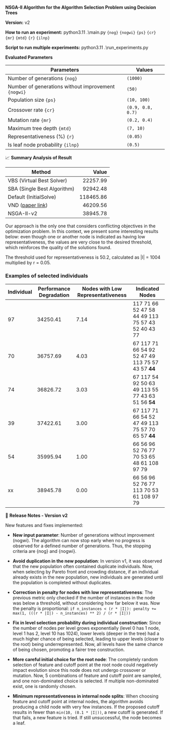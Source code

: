 **NSGA-II Algorithm for the Algorithm Selection Problem using Decision Trees**

**Version:** v2

**How to run an experiment:** python3.11 .\main.py `{nog}` `{nogwi}` `{ps}` `{cr}` `{mr}` `{mtd}` `{r}` `{ilnp}`

**Script to run multiple experiments:** python3.11 .\run_experiments.py

**Evaluated Parameters**

| Parameters                       | Values                |
| --------------------------------- | ---------------------- |
| Number of generations `{nog}`                        | `(1000)`
| Number of generations without improvement `{nogwi}`                        | `(50)`
| Population size `{ps}`	 | `(10, 100)`               |
| Crossover rate `{cr}`                    | `(0.9, 0.8, 0.7)` |
| Mutation rate `{mr}`                    | `(0.2, 0.4)` |
| Maximum tree depth `{mtd}`                    | `(7, 10)` |
| Representativeness (%) `{r}`                    | `(0.05)` |
| Is leaf node probability `{ilnp}`	                    | `(0.5)` |

📈 **Summary Analysis of Result**

| Method                                | Value      |
|-------------------------------------|------------:|
| VBS (Virtual Best Solver)            | 22257.99  |
| SBA (Single Best Algorithm)          | 92942.48  |
| Default (InitialSolve)                | 118465.86 |
| VND ([paper link](https://onlinelibrary.wiley.com/doi/abs/10.1111/itor.12724)) | 46209.56  |
| NSGA-II-v2                             | 38945.78  |


Our approach is the only one that considers conflicting objectives in the optimization problem. In this context, we present some interesting results below: even though one or another node is indicated as having low representativeness, the values are very close to the desired threshold, which reinforces the quality of the solutions found.

The threshold used for representativeness is 50.2, calculated as |I| = 1004 multiplied by r = 0.05.

### Examples of selected individuals

|  Individual |  Performance Degradation | Nodes with Low Representativeness |  Indicated Nodes                             |
|-----------------------|----------------------------------------------------|--------------------------------------------------------------------|-------------------------------------------------------------|
| 97                    | 34250.41                                           | 7.14                                                               | 117 71 66 52 47 58 44 49 113 75 57 43 52 40 43 77           |
| 70                    | 36757.69                                           | 4.03                                                               | 67 117 71 66 54 92 52 47 49 113 75 57 43 57 **44**           |
| 74                    | 36826.72                                           | 3.03                                                               | 67 117 54 92 50 63 49 113 55 77 43 63 51 56 **54**           |
| 39                    | 37422.61                                           | 3.00                                                               | 67 117 71 66 54 52 47 49 113 75 57 70 65 57 **44**           |
| 54                    | 35995.94                                           | 1.00                                                               | 66 56 96 52 76 77 70 53 65 48 61 108 97 79                    |
| xx | 38945.78 | 0.00 | 66 56 96 52 76 77 113 70 53 61 108 97 79|




📌 **Release Notes - Version v2**

New features and fixes implemented:

- **New input parameter**: Number of generations without improvement (nogwi). The algorithm can now stop early when no progress is observed for a defined number of generations. Thus, the stopping criteria are {nog} and {nogwi}.

- **Avoid duplication in the new population**: In version v1, it was observed that the new population often contained duplicate individuals. Now, when selecting by Pareto front and crowding distance, if an individual already exists in the new population, new individuals are generated until the population is completed without duplicates.

- **Correction in penalty for nodes with low representativeness**: The previous metric only checked if the number of instances in the node was below a threshold, without considering how far below it was. Now the penalty is proportional: ```if n_instances < (r * |I|): penalty += max(1, (((r * |I|) - n_instances) ** 2) / (r * |I|))```

- **Fix in level selection probability during individual construction**: Since the number of nodes per level grows exponentially (level 0 has 1 node, level 1 has 2, level 10 has 1024), lower levels (deeper in the tree) had a much higher chance of being selected, leading to upper levels (closer to the root) being underrepresented. Now, all levels have the same chance of being chosen, promoting a fairer tree construction.

- **More careful initial choice for the root node**: The completely random selection of feature and cutoff point at the root node could negatively impact evolution since this node does not undergo crossover or mutation. Now, 5 combinations of feature and cutoff point are sampled, and one non-dominated choice is selected. If multiple non-dominated exist, one is randomly chosen.

- **Minimum representativeness in internal node splits**: When choosing feature and cutoff point at internal nodes, the algorithm avoids producing a child node with very few instances. If the proposed cutoff results in fewer than `min(10, (0.1 * |I|))`, a new cutoff is generated. If that fails, a new feature is tried. If still unsuccessful, the node becomes a leaf.
